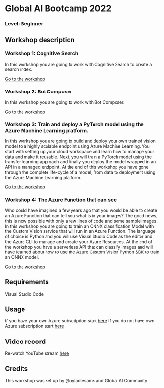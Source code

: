 
# Global AI Bootcamp 2022
### Level: Beginner 

## Workshop description

### Workshop 1: Cognitive Search
In this workshop you are going to work with Cognitive Search to create a search index. 

[Go to the workshop](https://workshops.globalai.community/cognitive-services/lab-1-cognitive-search)

### Workshop 2: Bot Composer
In this workshop you are going to work with Bot Composer. 

[Go to the workshop](https://workshops.globalai.community/cognitive-services/lab-2-bot-composer)

### Workshop 3: Train and deploy a PyTorch model using the Azure Machine Learning platform.
In this workshop you are going to build and deploy your own trained vision model to a highly scalable endpoint using Azure Machine Learning.
You start with setting up your cloud workspace and learn how to manage your data and make it reusable. Next, you will train a PyTorch model using the transfer learning approach and finally you deploy the model wrapped in an API in a managed endpoint.
At the end of this workshop you have gone through the complete life-cycle of a model, from data to deployment using the Azure Machine Learning platform.

[Go to the workshop](https://workshops.globalai.community/azure-machine-learning/introduction)

### Workshop 4: The Azure Function that can see
Who could have imagined a few years ago that you would be able to create an Azure Function that can tell you what is in your images? The good news, this is now possible with only a few lines of code and some sample images.
In this workshop you are going to train an ONNX classification Model with the Custom Vision service that will run in an Azure Function. The language of choice is Python and you will use Visual Studio Code as the editor and the Azure CLI to manage and create your Azure Resources.
At the end of the workshop you have a serverless API that can classify images and will have learned about how to use the Azure Custom Vision Python SDK to train an ONNX model.

[Go to the workshop](https://workshops.globalai.community/the-azure-function-that-can-see/introduction)

## Requirements
Visual Studio Code

## Usage
If you have your own Azure subsctiption start [here](https://workshops.globalai.community/setup/dev-environment)
If you do not have own Azure subscription start [here](https://workshops.globalai.community/setup/azure-pass)

## Video record
Re-watch YouTube stream [here](https://www.youtube.com/watch?v=eSR6G398emg)

## Credits
This workshop was set up by @pyladiesams and Global AI Community

